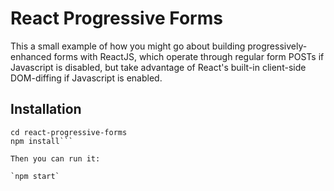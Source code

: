 # React Progressive Forms

This a small example of how you might go about building progressively-enhanced forms with ReactJS, which operate through regular form POSTs if Javascript is disabled, but take advantage of React's built-in client-side DOM-diffing if Javascript is enabled.

## Installation

```git clone https://github.com/jonathanconway/react-progressive-forms
cd react-progressive-forms
npm install```

Then you can run it:

`npm start`